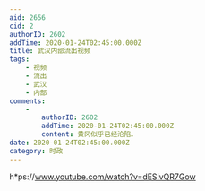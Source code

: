 ```yaml
---
aid: 2656
cid: 2
authorID: 2602
addTime: 2020-01-24T02:45:00.000Z
title: 武汉内部流出视频
tags:
    - 视频
    - 流出
    - 武汉
    - 内部
comments:
    -
        authorID: 2602
        addTime: 2020-01-24T02:45:00.000Z
        content: 黄冈似乎已经沦陷。
date: 2020-01-24T02:45:00.000Z
category: 时政
---
```


h\*ps://www.youtube.com/watch?v=dESivQR7Gow
